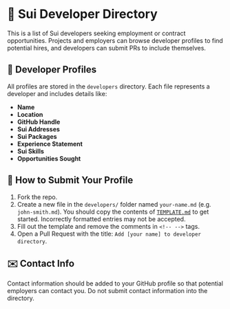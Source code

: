# 📁 Sui Developer Directory

This is a list of Sui developers seeking employment or contract opportunities. Projects and employers can browse developer profiles to find potential hires, and developers can submit PRs to include themselves.

## 📌 Developer Profiles

All profiles are stored in the `developers` directory. Each file represents a developer and includes details like:

- **Name**
- **Location**
- **GitHub Handle**
- **Sui Addresses**
- **Sui Packages**
- **Experience Statement**
- **Sui Skills**
- **Opportunities Sought**

## 📝 How to Submit Your Profile

1. Fork the repo.
2. Create a new file in the `developers/` folder named `your-name.md` (e.g. `john-smith.md`). You should copy the contents of [`TEMPLATE.md`](TEMPLATE.md) to get started. Incorrectly formatted entries may not be accepted.
3. Fill out the template and remove the comments in `<!-- -->` tags.
4. Open a Pull Request with the title: `Add [your name] to developer directory`.

## ✉️ Contact Info

Contact information should be added to your GitHub profile so that potential employers can contact you. Do not submit contact information into the directory.